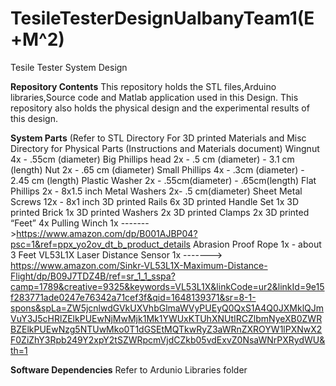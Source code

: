 # TesileTesterDesignUalbanyTeam1(E+M^2)
 Tesile Tester System Design

**Repository Contents**
This repository holds the STL files,Arduino libraries,Source code and Matlab application used in this Design. This repository also holds the physical design and the experimental results of this design.

**System Parts** (Refer to STL Directory For 3D printed Materials and Misc Directory for Physical Parts (Instructions and Materials document)
Wingnut 4x -  .55cm (diameter)
Big Phillips head  2x - .5 cm (diameter) - 3.1 cm (length)
Nut 2x - .65 cm (diameter)
Small Phillips 4x - .3cm (diameter) - 2.45 cm (length)
Plastic Washer 2x - .55cm(diameter) - .65cm(length)
Flat Phillips 2x - 8x1.5 inch 
Metal Washers 2x- .5 cm(diameter)
Sheet Metal Screws 12x - 8x1 inch
3D printed Rails 6x
3D printed Handle Set 1x
3D printed Brick 1x
3D printed Washers 2x
3D printed Clamps 2x
3D printed “Feet” 4x
Pulling Winch 1x 
------->https://www.amazon.com/dp/B001AJBP04?psc=1&ref=ppx_yo2ov_dt_b_product_details
Abrasion Proof Rope 1x - about 3 Feet 
 VL53L1X Laser Distance Sensor 1x 
 -------> https://www.amazon.com/Sinkr-VL53L1X-Maximum-Distance-Flight/dp/B09J7TDZ4B/ref=sr_1_1_sspa?camp=1789&creative=9325&keywords=VL53L1X&linkCode=ur2&linkId=9e15f283771ade0247e76342a71cef3f&qid=1648139371&sr=8-1-spons&spLa=ZW5jcnlwdGVkUXVhbGlmaWVyPUEyQ0QxS1A4Q0JXMklQJmVuY3J5cHRlZElkPUEwNjMwMjk1Mk1YWUxKTUhXNUtIRCZlbmNyeXB0ZWRBZElkPUEwNzg5NTUwMko0T1dGSEtMQTkwRyZ3aWRnZXROYW1lPXNwX2F0ZiZhY3Rpb249Y2xpY2tSZWRpcmVjdCZkb05vdExvZ0NsaWNrPXRydWU&th=1
 
**Software Dependencies**
Refer to Ardunio Libraries folder

